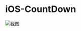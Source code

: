 # iOS-CountDown

![截图](https://raw.githubusercontent.com/zeyuang/iOS-CountDown/master/readme.img/img.gif "截图")

